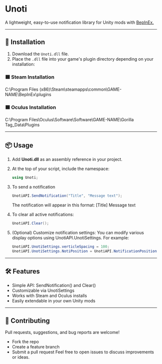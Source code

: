 # Unoti

A lightweight, easy-to-use notification library for Unity mods with [BepInEx.](https://github.com/BepInEx/BepInEx)

---

## 🔧 Installation

1. Download the `Unoti.dll` file.
2. Place the `.dll` file into your game's plugin directory depending on your installation:

### 🟩 Steam Installation
C:\Program Files (x86)\Steam\steamapps\common\GAME-NAME\BepInEx\plugins


### 🟦 Oculus Installation
C:\Program Files\Oculus\Software\Software\GAME-NAME\Gorilla Tag_Data\Plugins

---

## 📦 Usage

1. Add **Unoti.dll** as an assembly reference in your project.
2. At the top of your script, include the namespace:
   ```csharp
   using Unoti;
   ```
3. To send a notification
   ```csharp
   UnotiAPI.SendNotification("Title", "Message text");
   ```
   The notification will appear in this format: [Title] Message text

4. To clear all active notifications:
   ```csharp
   UnotiAPI.Clear();
   ```

5. (Optional) Customize notification settings: You can modify various display options using UnotiAPI.UnotiSettings. For example:
   ```csharp
   UnotiAPI.UnotiSettings.verticleSpacing = 100;
   UnotiAPI.UnotiSettings.NotiPosition = UnotiAPI.NotificationPosition.CenterTop;
   ```

---

## 🛠 Features
- Simple API: SendNotification() and Clear()
- Customizable via UnotiSettings
- Works with Steam and Oculus installs
- Easily extendable in your own Unity mods

---

## 🤝 Contributing
Pull requests, suggestions, and bug reports are welcome!
- Fork the repo
- Create a feature branch
- Submit a pull request
Feel free to open issues to discuss improvements or ideas.
